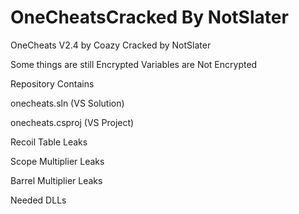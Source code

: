 # OneCheatsCracked By NotSlater
OneCheats V2.4 by Coazy
Cracked by NotSlater

Some things are still Encrypted
Variables are Not Encrypted

Repository Contains

onecheats.sln (VS Solution)

onecheats.csproj (VS Project)

Recoil Table Leaks

Scope Multiplier Leaks

Barrel Multiplier Leaks

Needed DLLs
